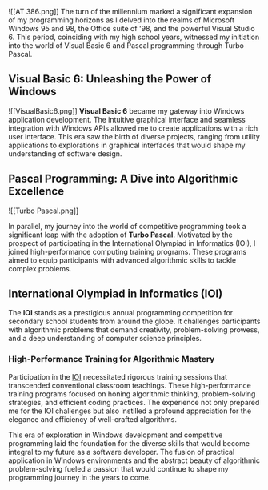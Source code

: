 ![[AT 386.png]]
The turn of the millennium marked a significant expansion of my programming horizons as I delved into the realms of Microsoft Windows 95 and 98, the Office suite of '98, and the powerful Visual Studio 6. This period, coinciding with my high school years, witnessed my initiation into the world of Visual Basic 6 and Pascal programming through Turbo Pascal.

## Visual Basic 6: Unleashing the Power of Windows

![[VisualBasic6.png]]
**Visual Basic 6** became my gateway into Windows application development. The intuitive graphical interface and seamless integration with Windows APIs allowed me to create applications with a rich user interface. This era saw the birth of diverse projects, ranging from utility applications to explorations in graphical interfaces that would shape my understanding of software design.

## Pascal Programming: A Dive into Algorithmic Excellence

![[Turbo Pascal.png]]

In parallel, my journey into the world of competitive programming took a significant leap with the adoption of **Turbo Pascal**. Motivated by the prospect of participating in the International Olympiad in Informatics (IOI), I joined high-performance computing training programs. These programs aimed to equip participants with advanced algorithmic skills to tackle complex problems.

## International Olympiad in Informatics (IOI)

The **IOI** stands as a prestigious annual programming competition for secondary school students from around the globe. It challenges participants with algorithmic problems that demand creativity, problem-solving prowess, and a deep understanding of computer science principles.

### High-Performance Training for Algorithmic Mastery

Participation in the [IOI](https://ioinformatics.org/) necessitated rigorous training sessions that transcended conventional classroom teachings. These high-performance training programs focused on honing algorithmic thinking, problem-solving strategies, and efficient coding practices. The experience not only prepared me for the IOI challenges but also instilled a profound appreciation for the elegance and efficiency of well-crafted algorithms.

This era of exploration in Windows development and competitive programming laid the foundation for the diverse skills that would become integral to my future as a software developer. The fusion of practical application in Windows environments and the abstract beauty of algorithmic problem-solving fueled a passion that would continue to shape my programming journey in the years to come.
